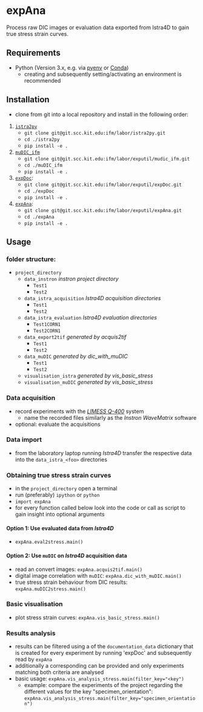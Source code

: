 # expAna

Process raw DIC images or evaluation data exported from Istra4D to gain true stress strain curves.

## Requirements
- Python (Version 3.x, e.g. via [pyenv](https://github.com/pyenv/pyenv) or [Conda](https://docs.conda.io/en/latest/))
    - creating and subsequently setting/activating an environment is recommended

## Installation
- clone from git into a local repository and install in the following order:
1. [`istra2py`](https://git.scc.kit.edu/ifm/labor/istra2py)
     - `git clone git@git.scc.kit.edu:ifm/labor/istra2py.git`
     - `cd ./istra2py`
     - `pip install -e .`
2. [`muDIC_ifm`](https://git.scc.kit.edu/ifm/labor/exputil/mudic_ifm)
     - `git clone git@git.scc.kit.edu:ifm/labor/exputil/mudic_ifm.git`
     - `cd ./muDIC_ifm`
     - `pip install -e .`
3. [`expDoc`](https://git.scc.kit.edu/ifm/labor/exputil/expDoc):
     - `git clone git@git.scc.kit.edu:ifm/labor/exputil/expDoc.git`
     - `cd ./expDoc`
     - `pip install -e .`
4. [`expAna`](https://git.scc.kit.edu/ifm/labor/exputil/expAna):
     - `git clone git@git.scc.kit.edu:ifm/labor/exputil/expAna.git`
     - `cd ./expAna`
     - `pip install -e .`

## Usage
### folder structure:
- `project_directory`
  - `data_instron` *instron project directory*
     - `Test1`
     - `Test2`
  - `data_istra_acquisition` *Istra4D acquisition directories*
     - `Test1`
     - `Test2`
  - `data_istra_evaluation` *Istra4D evaluation directories*
     - `Test1CORN1`
     - `Test2CORN1`
  - `data_export2tif` *generated by acquis2tif*
     - `Test1`
     - `Test2`
  - `data_muDIC` *generated by dic_with_muDIC*
     - `Test1`
     - `Test2`
  - `visualisation_istra` *generated by vis_basic_stress*
  - `visualisation_muDIC` *generated by vis_basic_stress*

### Data acquisition
- record experiments with the [_LIMESS Q-400_](https://git.scc.kit.edu/ifm/labor/pruefmaschinen/-/tree/master/DIC_Limess) system
  - name the recorded files similarly as the _Instron WaveMatrix_ software
- optional: evaluate the acquisitions 

### Data import
- from the laboratory laptop running _Istra4D_ transfer the respective data into the `data_istra_<foo>` directories

### Obtaining true stress strain curves
- in the `project_directory` open a terminal
- run (preferably) `ipython` or `python`
- `import expAna`
- for every function called below look into the code or call as script to gain insight into optional arguments
#### Option 1: Use evaluated data from _Istra4D_
- `expAna.eval2stress.main()`
#### Option 2: Use `muDIC` on _Istra4D_ acquisition data
- read an convert images: `expAna.acquis2tif.main()`
- digital image correlation with `muDIC`: `expAna.dic_with_muDIC.main()`
- true stress strain behaviour from DIC results: `expAna.muDIC2stress.main()`

### Basic visualisation
- plot stress strain curves: `expAna.vis_basic_stress.main()`

### Results analysis
- results can be filtered using a <key> of the `documentation_data` dictionary that is created for every experiment  by running 'expDoc' and subsequently read by `expAna`
- additionally a corresponding <value> can be provided and only experiments matching both criteria are analysed
- basic usage: `expAna.vis_analysis_stress.main(filter_key="<key")`
  - example: compare the experiments of the project regarding the different values for the key "specimen_orientation": `expAna.vis_analysis_stress.main(filter_key="specimen_orientation")`
